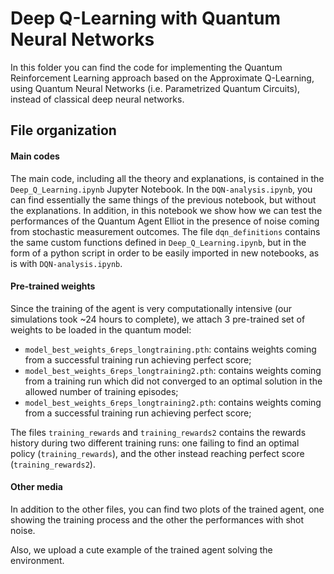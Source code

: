 # Deep Q-Learning with Quantum Neural Networks

In this folder you can find the code for implementing the Quantum Reinforcement Learning approach based on the Approximate Q-Learning, using Quantum Neural Networks (i.e. Parametrized Quantum Circuits), instead of classical deep neural networks. 

## File organization

#### Main codes  
The main code, including all the theory and explanations, is contained in the `Deep_Q_Learning.ipynb` Jupyter Notebook. In the `DQN-analysis.ipynb`, you can find essentially the same things of the previous notebook, but without the explanations. In addition, in this notebook we show how we can test the performances of the Quantum Agent Elliot in the presence of noise coming from stochastic measurement outcomes. The file `dqn_definitions` contains the same custom functions defined in `Deep_Q_Learning.ipynb`, but in the form of a python script in order to be easily imported in new notebooks, as is with `DQN-analysis.ipynb`.

#### Pre-trained weights  
Since the training of the agent is very computationally intensive (our simulations took ~24 hours to complete), we attach 3 pre-trained set of weights to be loaded in the quantum model: 
* `model_best_weights_6reps_longtraining.pth`: contains weights coming from a successful training run achieving perfect score;
* `model_best_weights_6reps_longtraining2.pth`: contains weights coming from a training run which did not converged to an optimal solution in the allowed number of training episodes;
* `model_best_weights_6reps_longtraining2.pth`: contains weights coming from a successful training run achieving perfect score; 

The files `training_rewards` and `training_rewards2` contains the rewards history during two different training runs: one failing to find an optimal policy (`training_rewards`), and the other instead reaching perfect score (`training_rewards2`).

#### Other media
In addition to the other files, you can find two plots of the trained agent, one showing the training process and the other the performances with shot noise. 

Also, we upload a cute example of the trained agent solving the environment. 

